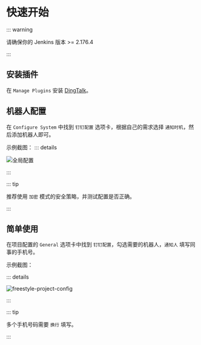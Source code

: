 # 快速开始

::: warning

请确保你的 Jenkins 版本 >= 2.176.4

:::

## 安装插件

在 `Manage Plugins` 安装 [DingTalk](https://plugins.jenkins.io/dingding-notifications/)。

## 机器人配置

在 `Configure System` 中找到 `钉钉配置` 选项卡，根据自己的需求选择 `通知时机`，然后添加机器人即可。

示例截图：
::: details

![全局配置](@/assets/global-config.jpg)

:::

::: tip

推荐使用 `加密` 模式的安全策略，并测试配置是否正确。

:::

## 简单使用

在项目配置的 `General` 选项卡中找到 `钉钉配置`，勾选需要的机器人，`通知人` 填写同事的手机号。

示例截图：

::: details

![freestyle-project-config](@/assets/freestyle-project-config.jpg)

:::

::: tip

多个手机号码需要 `换行` 填写。

:::